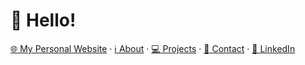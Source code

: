 # 👋 Hello!

[🌐 My Personal Website](https://silverbryan.com.ar) · [ℹ️ About](https://silverbryan.com.ar/#about) · [💻 Projects](https://silverbryan.com.ar/#proyects) · [📇 Contact](https://silverbryan.com.ar/#contact) · [👔 LinkedIn](https://www.linkedin.com/in/bryan-plata/)

